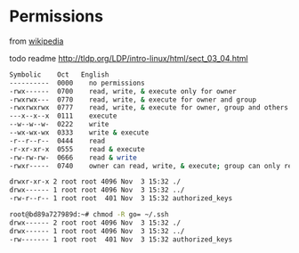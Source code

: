 # Permissions

from [wikipedia](https://en.wikipedia.org/wiki/File_system_permissions)

todo readme http://tldp.org/LDP/intro-linux/html/sect_03_04.html

```bash
Symbolic    Oct   English
----------	0000	no permissions
-rwx------	0700	read, write, & execute only for owner
-rwxrwx---	0770	read, write, & execute for owner and group
-rwxrwxrwx	0777	read, write, & execute for owner, group and others
---x--x--x	0111	execute
--w--w--w-	0222	write
--wx-wx-wx	0333	write & execute
-r--r--r--	0444	read
-r-xr-xr-x	0555	read & execute
-rw-rw-rw-	0666	read & write
-rwxr-----	0740	owner can read, write, & execute; group can only read; others have no permissions
```

```bash
drwxr-xr-x 2 root root 4096 Nov  3 15:32 ./
drwx------ 1 root root 4096 Nov  3 15:32 ../
-rw-r--r-- 1 root root  401 Nov  3 15:32 authorized_keys

root@bd89a727989d:~# chmod -R go= ~/.ssh
drwx------ 2 root root 4096 Nov  3 15:32 ./
drwx------ 1 root root 4096 Nov  3 15:32 ../
-rw------- 1 root root  401 Nov  3 15:32 authorized_keys
```

